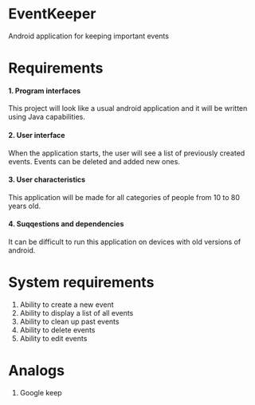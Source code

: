 # EventKeeper
Android application for keeping important events
# Requirements
#### 1. Program interfaces
This project will look like a usual android application and it will be written using Java capabilities.
#### 2. User interface
When the application starts, the user will see a list of previously created events. Events can be deleted and added new ones.
#### 3. User characteristics
This application will be made for all categories of people from 10 to 80 years old.
#### 4. Suqqestions and dependencies
It can be difficult to run this application on devices with old versions of android.
# System requirements
1. Ability to create a new event
2. Ability to display a list of all events
3. Ability to clean up past events
4. Ability to delete events
5. Ability to edit events
# Analogs
1. Google keep

